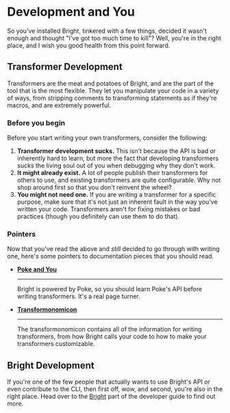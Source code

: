 # Development and You

<!-- b:construction -->

So you've installed Bright, tinkered with a few things, decided it wasn't enough and thought "I've got too much time to
kill"? Well, you're in the right place, and I wish you good health from this point forward.

## Transformer Development

Transformers are the meat and potatoes of Bright, and are the part of the tool that is the most flexible. They let you
manipulate your code in a variety of ways, from stripping comments to transforming statements as if they're macros, and
are extremely powerful.

### Before you begin

Before you start writing your own transformers, consider the following:

1. **Transformer development sucks.** This isn't because the API is bad or inherently hard to learn, but more the fact
   that developing transformers sucks the living soul out of you when debugging why they don't work.
2. **It might already exist.** A lot of people publish their transformers for others to use, and existing transformers
   are quite configurable. Why not shop around first so that you don't reinvent the wheel?
3. **You might not need one.** If you are writing a transformer for a specific purpose, make sure that it's not just an
   inherent fault in the way you've written your code. Transformers aren't for fixing mistakes or bad practices (though
   you definitely can use them to do that).

### Pointers

Now that you've read the above and _still_ decided to go through with writing one, here's some pointers to documentation
pieces that you should read.

<div class="grid cards" markdown>

-   [**Poke and You**](./poke/index.md)

    ***

    Bright is powered by Poke, so you should learn Poke's API before writing transformers. It's a real page turner.

-   [**Transformonomicon**](./transformonomicon/index.md)

	***

	The transformonomicon contains all of the information for writing transformers, from how Bright calls your
	code to how to make your transformers customizable.

</div>

## Bright Development

If you're one of the few people that actually wants to use Bright's API or even contribute to the CLI, then first off,
wow, and second, you're also in the right place. Head over to the [Bright](./bright/index.md) part of the developer
guide to find out more.
